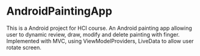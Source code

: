 # AndroidPaintingApp

This is a Android project for HCI course.
An Android painting app allowing user to dynamic review, draw, modify and delete painting with finger.
Implemented with MVC,  using ViewModelProviders, LiveData to allow user rotate screen.

